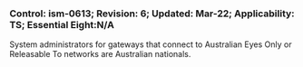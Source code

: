 ### Control: ism-0613; Revision: 6; Updated: Mar-22; Applicability: TS; Essential Eight:N/A
<p>System administrators for gateways that connect to Australian Eyes Only or Releasable To networks are Australian nationals.</p>